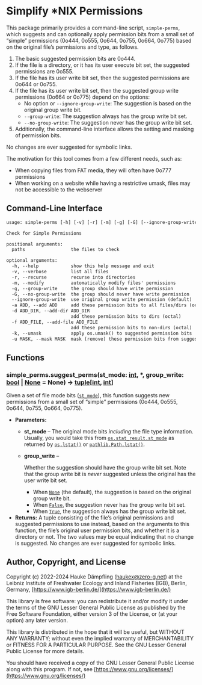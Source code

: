 # Simplify \*NIX Permissions

This package primarily provides a command-line script, `simple-perms`, which suggests and can optionally apply
permission bits from a small set of “simple” permissions (0o444, 0o555, 0o644, 0o755, 0o664, 0o775) based on
the original file’s permissions and type, as follows.

1. The basic suggested permission bits are 0o444.
2. If the file is a directory, or it has its user execute bit set, the suggested permissions are 0o555.
3. If the file has its user write bit set, then the suggested permissions are 0o644 or 0o755.
4. If the file has its user write bit set, then the suggested group write permissions (0o664 or 0o775) depend on the options:
   - No option or `--ignore-group-write`: The suggestion is based on the original group write bit.
   - `--group-write`: The suggestion always has the group write bit set.
   - `--no-group-write`: The suggestion never has the group write bit set.
5. Additionally, the command-line interface allows the setting and masking of permission bits.

No changes are ever suggested for symbolic links.

The motivation for this tool comes from a few different needs, such as:

- When copying files from FAT media, they will often have 0o777 permissions
- When working on a website while having a restrictive umask, files may not be accessible to the webserver

## Command-Line Interface

```default
usage: simple-perms [-h] [-v] [-r] [-m] [-g] [-G] [--ignore-group-write] [-a ADD] [-d ADD_DIR] [-f ADD_FILE] [-k] [-u MASK] paths [paths ...]

Check for Simple Permissions

positional arguments:
  paths                 the files to check

optional arguments:
  -h, --help            show this help message and exit
  -v, --verbose         list all files
  -r, --recurse         recurse into directories
  -m, --modify          automatically modify files' permissions
  -g, --group-write     the group should have write permission
  -G, --no-group-write  the group should never have write permission
  --ignore-group-write  use original group write permission (default)
  -a ADD, --add ADD     add these permission bits to all files/dirs (octal)
  -d ADD_DIR, --add-dir ADD_DIR
                        add these permission bits to dirs (octal)
  -f ADD_FILE, --add-file ADD_FILE
                        add these permission bits to non-dirs (octal)
  -k, --umask           apply os.umask() to suggested permission bits
  -u MASK, --mask MASK  mask (remove) these permission bits from suggestion (octal)
```

## Functions

### simple_perms.suggest_perms(st_mode: [int](https://docs.python.org/3/library/functions.html#int), \*, group_write: [bool](https://docs.python.org/3/library/functions.html#bool) | [None](https://docs.python.org/3/library/constants.html#None) = None) → [tuple](https://docs.python.org/3/library/stdtypes.html#tuple)[[int](https://docs.python.org/3/library/functions.html#int), [int](https://docs.python.org/3/library/functions.html#int)]

Given a set of file mode bits ([`st_mode`](https://docs.python.org/3/library/os.html#os.stat_result.st_mode)), this function suggests new permissions
from a small set of “simple” permissions (0o444, 0o555, 0o644, 0o755, 0o664, 0o775).

* **Parameters:**
  * **st_mode** – The original mode bits *including* the file type information.
    Usually, you would take this from [`os.stat_result.st_mode`](https://docs.python.org/3/library/os.html#os.stat_result.st_mode) as returned by [`os.lstat()`](https://docs.python.org/3/library/os.html#os.lstat) or [`pathlib.Path.lstat()`](https://docs.python.org/3/library/pathlib.html#pathlib.Path.lstat).
  * **group_write** – 

    Whether the suggestion should have the group write bit set.
    Note that the group write bit is *never* suggested unless the original has the user write bit set.
    - When [`None`](https://docs.python.org/3/library/constants.html#None) (the default), the suggestion is based on the original group write bit.
    - When [`False`](https://docs.python.org/3/library/constants.html#False), the suggestion never has the group write bit set.
    - When [`True`](https://docs.python.org/3/library/constants.html#True), the suggestion always has the group write bit set.
* **Returns:**
  A tuple consisting of the file’s original permissions and suggested permissions to use instead,
  based on the arguments to this function, the file’s original user permission bits, and whether it is a directory or not.
  The two values may be equal indicating that no change is suggested. No changes are ever suggested for symbolic links.

## Author, Copyright, and License

Copyright (c) 2022-2024 Hauke Dämpfling ([haukex@zero-g.net](mailto:haukex@zero-g.net))
at the Leibniz Institute of Freshwater Ecology and Inland Fisheries (IGB),
Berlin, Germany, [https://www.igb-berlin.de/](https://www.igb-berlin.de/)

This library is free software: you can redistribute it and/or modify it under
the terms of the GNU Lesser General Public License as published by the Free
Software Foundation, either version 3 of the License, or (at your option) any
later version.

This library is distributed in the hope that it will be useful, but WITHOUT
ANY WARRANTY; without even the implied warranty of MERCHANTABILITY or FITNESS
FOR A PARTICULAR PURPOSE. See the GNU Lesser General Public License for more
details.

You should have received a copy of the GNU Lesser General Public License
along with this program. If not, see [https://www.gnu.org/licenses/](https://www.gnu.org/licenses/)
